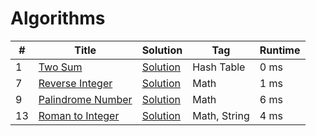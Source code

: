 # Algorithms

| #   | Title                                                                 | Solution                               | Tag          | Runtime |
| --- | --------------------------------------------------------------------- | -------------------------------------- | ------------ | ------- |
| 1   | [Two Sum](https://leetcode.com/problems/two-sum/)                     | [Solution](No1_Two_Sum.java)           | Hash Table   | 0 ms    |
| 7   | [Reverse Integer](https://leetcode.com/problems/reverse-integer/)     | [Solution](No7_Reverse_Integer.java)   | Math         | 1 ms    |
| 9   | [Palindrome Number](https://leetcode.com/problems/palindrome-number/) | [Solution](No9_Palindrome_Number.java) | Math         | 6 ms    |
| 13  | [Roman to Integer](https://leetcode.com/problems/roman-to-integer/)   | [Solution](No13_Roman_To_Integer.java) | Math, String | 4 ms    |
